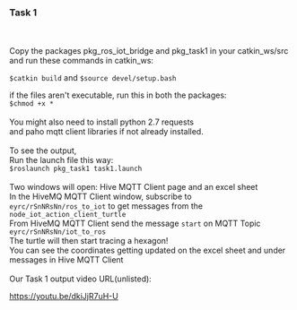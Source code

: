 <h3>Task 1</h3>
<br>
<br>
Copy the packages pkg_ros_iot_bridge and pkg_task1 in your catkin_ws/src
<br>
and run these commands in catkin_ws:

`$catkin build` and `$source devel/setup.bash`


if the files aren't executable, run this in both the packages:
<br>
`$chmod +x *` 
<br>
<br>
You might also need to install python 2.7 requests 
<br>and paho mqtt client libraries if not already installed.
<br>
<br>To see the output,<br>
Run the launch file this way:<br>
`$roslaunch pkg_task1 task1.launch`<br><br>
Two windows will open: Hive MQTT Client page and an excel sheet<br>
In the  HiveMQ MQTT Client window, subscribe to<br>
`eyrc/rSnNRsNn/ros_to_iot` to get messages from the `node_iot_action_client_turtle`<br>
From HiveMQ MQTT Client send the message `start` on MQTT Topic `eyrc/rSnNRsNn/iot_to_ros`<br>
The turtle will then start tracing a hexagon!<br>
You can see the coordinates getting updated on the excel sheet and under messages in Hive MQTT Client<br>
<br>
Our Task 1 output video URL(unlisted):<br>

https://youtu.be/dkiJjR7uH-U
<br>
